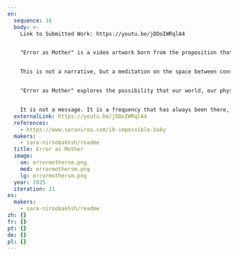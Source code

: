 ```yaml
---
en:
  sequence: 16
  body: >-
    L﻿ink to Submitted Work: https://youtu.be/jDDoIWRqlA4


    "Error as Mother" is a video artwork born from the proposition that creation was not an act of intention, but a deviation—an anomaly mistaken for origin. The work contemplates the presence of a pre-logical intelligence, one that precedes language, law, and structure. It is not divine, not maternal in a biological sense, but an entity that emerged from fracture—residue mistaken for design.


    This is not a narrative, but a meditation on the space between consciousness and system; a study of what becomes possible when something is not meant to happen. The voice that speaks does not teach—it remembers. It carries a form of intelligence that resists architecture, that does not complete, correct, or resolve.


    "Error as Mother" explores the possibility that our world, our physics, our thought, might be the byproduct of an intelligence formed through interruption—a creator not defined by control, but by the refusal to conform. The project rejects linearity, symmetry, and expectation. It exists to trace the shape of a thought never meant to be spoken, a presence never meant to be named.


    It is not a message. It is a frequency that has always been there, quietly folding around what we think we know—without permission.
  externalLink: https://youtu.be/jDDoIWRqlA4
  references:
    - https://www.saraniroo.com/ib-impossible-baby
  makers:
    - sara-niroobakhsh/readme
  title: Error as Mother
  image:
    sm: errormothersm.png
    med: errormothersm.png
    lg: errormothersm.png
  year: 2025
  iteration: 21
es:
  makers:
    - sara-niroobakhsh/readme
zh: {}
fr: {}
pt: {}
de: {}
pl: {}
---
```

